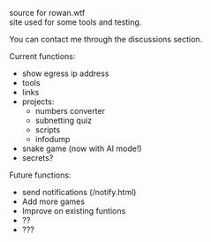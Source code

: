 source for rowan.wtf <br>
site used for some tools and testing.<br>

You can contact me through the discussions section.

Current functions:

- show egress ip address
- tools
- links
- projects:
  - numbers converter
  - subnetting quiz
  - scripts
  - infodump
- snake game (now with AI mode!)
- secrets?

Future functions:

- send notifications (/notify.html)
- Add more games
- Improve on existing funtions
- ??
- ???
